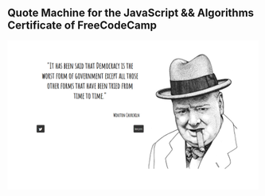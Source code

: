 ## Quote Machine for the JavaScript && Algorithms Certificate of FreeCodeCamp

![Screenshot](./Screenshot.png)